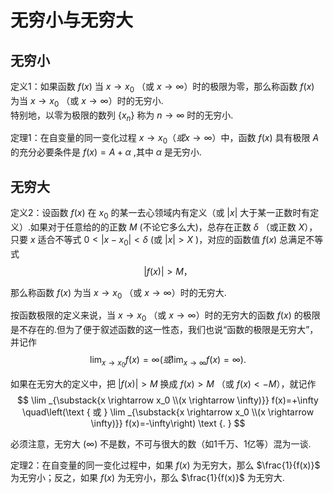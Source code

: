 # 无穷小与无穷大

## 无穷小

定义1：如果函数 $f(x)$ 当 $x \to x_0$ （或 $x \to \infty$）时的极限为零，那么称函数 $f(x)$ 为当 $x \to x_0$ （或 $x \to \infty$）时的无穷小.  
特别地，以零为极限的数列 $\{x_n\}$ 称为 $n \to \infty$ 时的无穷小.

定理1：在自变量的同一变化过程 $x \to x_0（或 x \to \infty）$中，函数 $f(x)$ 具有极限 $A$ 的充分必要条件是 $f(x)=A+\alpha$ ,其中 $\alpha$ 是无穷小.

## 无穷大

定义2：设函数 $f(x)$ 在 $x_0$ 的某一去心领域内有定义（或 $|x|$ 大于某一正数时有定义）.如果对于任意给的的正数 $M$ (不论它多么大)，总存在正数 $\delta$ （或正数 $X$），只要 $x$ 适合不等式 $0 \lt |x-x_0|<\delta$ (或 $|x| \gt X$ )，对应的函数值 $f(x)$ 总满足不等式
$$
|f(x)| \gt M ，
$$

那么称函数 $f(x)$ 为当 $x \to x_0$ （或 $x \to \infty$）时的无穷大.

按函数极限的定义来说，当 $x \to x_0$ （或 $x \to \infty$）时的无穷大的函数 $f(x)$ 的极限是不存在的.但为了便于叙述函数的这一性态，我们也说“函数的极限是无穷大”，并记作
$$
\lim _{x \rightarrow x_0}f(x)=\infty (或 \lim _{x \rightarrow \infty}f(x)=\infty).
$$

如果在无穷大的定义中，把 $|f(x)| \gt M$ 换成 $f(x) \gt M$ （或 $f(x) \lt -M$），就记作
$$
\lim _{\substack{x \rightarrow x_0 \\(x \rightarrow \infty)}} f(x)=+\infty \quad\left(\text { 或 } \lim _{\substack{x \rightarrow x_0 \\(x \rightarrow \infty)}} f(x)=-\infty\right) \text {. }
$$

必须注意，无穷大 $(\infty)$ 不是数，不可与很大的数（如1千万、1亿等）混为一谈.

定理2：在自变量的同一变化过程中，如果 $f(x)$ 为无穷大，那么 $\frac{1}{f(x)}$ 为无穷小；反之，如果 $f(x)$ 为无穷小，那么 $\frac{1}{f(x)}$ 为无穷大.